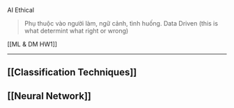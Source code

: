 AI Ethical
>Phụ thuộc vào người làm, ngữ cảnh, tình huống. 
>Data Driven (this is what determint what right or wrong)

[[ML & DM HW1]]

---
## [[Classification Techniques]]

## [[Neural Network]]

